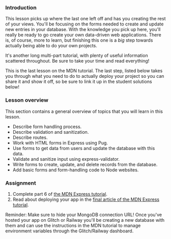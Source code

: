 ### Introduction

This lesson picks up where the last one left off and has you creating the rest of your views. You'll be focusing on the forms needed to create and update new entries in your database. With the knowledge you pick up here, you'll really be ready to go create your own data-driven web applications. There is, of course, more to learn, but finishing this one is a *big* step towards actually being able to do your own projects.

It's another long multi-part tutorial, with plenty of useful information scattered throughout. Be sure to take your time and read everything!

This is the last lesson on the MDN tutorial. The last step, listed below takes you through what you need to do to actually deploy your project so you can share it and show it off, so be sure to link it up in the student solutions below!

### Lesson overview

This section contains a general overview of topics that you will learn in this lesson.

- Describe form handling process.
- Describe validation and sanitization.
- Describe routes.
- Work with HTML forms in Express using Pug.
- Use forms to get data from users and update the database with this data.
- Validate and sanitize input using express-validator.
- Write forms to create, update, and delete records from the database.
- Add basic forms and form-handling code to Node websites.

### Assignment

<div class="lesson-content__panel" markdown="1">

1. Complete part 6 of [the MDN Express tutorial](https://developer.mozilla.org/en-US/docs/Learn/Server-side/Express_Nodejs/forms).
1. Read about deploying your app in the [final article of the MDN Express tutorial](https://developer.mozilla.org/en-US/docs/Learn/Server-side/Express_Nodejs/deployment).

Reminder: Make sure to hide your MongoDB connection URL! Once you've hosted your app on Glitch or Railway you'll be creating a new database with them and can use the instructions in the MDN tutorial to manage environment variables through the Glitch/Railway dashboard.

</div>
